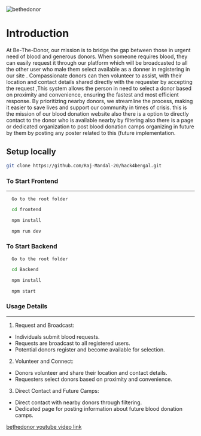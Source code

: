 ![bethedonor](https://github.com/Raj-Mandal-20/hack4bengal/assets/99534700/ee9c848e-b303-4cf4-aa7a-deb79e6c38fa)

# Introduction

At Be-The-Donor, our mission is to bridge the gap between those in urgent need of blood and generous donors. When someone requires blood, they can easily request it through
our platform which will be broadcasted to all the other user who male them select available as a donner in registering in our site . Compassionate donors can then volunteer to assist, 
with their location and contact details shared directly with the requester by accepting the request ,This system allows the person in need to select a donor based on proximity and convenience,
ensuring the fastest and most efficient response. By prioritizing nearby donors, we streamline the process, making it easier to save lives and support our community in times of crisis. this is the mission 
of our blood donation website also there is a option to directly contact to the donor who is available nearby by filtering also there is a page or dedicated organization to post blood donation camps organizing in 
future by them by posting any poster related to this (future implementation.




## Setup locally

```bash
git clone https://github.com/Raj-Mandal-20/hack4bengal.git
```
### To Start Frontend
---

```bah
  Go to the root folder
```
```bash
  cd frontend
```
```bash
  npm install 
```
```bash
  npm run dev
```
	
### To Start Backend

```bah
  Go to the root folder
```
```bash
  cd Backend
```
```bash
  npm install 
```
```bash
  npm start
```

### Usage Details
---

1. Request and Broadcast:

* Individuals submit blood requests.
* Requests are broadcast to all registered users.
* Potential donors register and become available for selection.

2. Volunteer and Connect:

* Donors volunteer and share their location and contact details.
* Requesters select donors based on proximity and convenience.
  
3.  Direct Contact and Future Camps:
   
* Direct contact with nearby donors through filtering.
* Dedicated page for posting information about future blood donation camps.

[bethedonor youtube video link](https://youtu.be/qVwKbDKiQCc)

